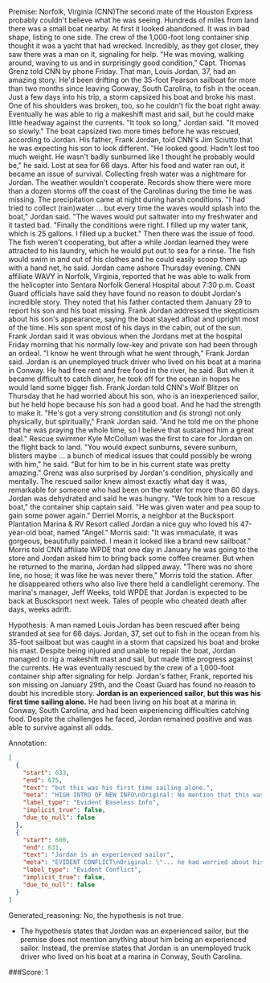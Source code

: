 
Premise:
Norfolk, Virginia (CNN)The second mate of the Houston Express probably couldn't believe what he was seeing. Hundreds of miles from land there was a small boat nearby. At first it looked abandoned. It was in bad shape, listing to one side. The crew of the 1,000-foot long container ship thought it was a yacht that had wrecked. Incredibly, as they got closer, they saw there was a man on it, signaling for help. "He was moving, walking around, waving to us and in surprisingly good condition," Capt. Thomas Grenz told CNN by phone Friday. That man, Louis Jordan, 37, had an amazing story. He'd been drifting on the 35-foot Pearson sailboat for more than two months since leaving Conway, South Carolina, to fish in the ocean. Just a few days into his trip, a storm capsized his boat and broke his mast. One of his shoulders was broken, too, so he couldn't fix the boat right away. Eventually he was able to rig a makeshift mast and sail, but he could make little headway against the currents. "It took so long," Jordan said.  "It moved so slowly." The boat capsized two more times before he was rescued, according to Jordan. His father, Frank Jordan, told CNN's Jim Sciutto that he was expecting his son to look different. "He looked good. Hadn't lost too much weight. He wasn't badly sunburned like I thought he probably would be," he said. Lost at sea for 66 days. After his food and water ran out, it became an issue of survival. Collecting fresh water was a nightmare for Jordan.  The weather wouldn't cooperate. Records show there were more than a dozen storms off the coast of the Carolinas during the time he was missing. The precipitation came at night during harsh conditions. "I had tried to collect (rain)water ... but every time the waves would splash into the boat," Jordan said.  "The waves would put saltwater into my freshwater and it tasted bad. "Finally the conditions were right.  I filled up my water tank, which is 25 gallons.  I filled up a bucket." Then there was the issue of food. The fish weren't cooperating, but after a while Jordan learned they were attracted to his laundry, which he would put out to sea for a rinse. The fish would swim in and out of his clothes and he could easily scoop them up with a hand net, he said. Jordan came ashore Thursday evening. CNN affiliate WAVY in Norfolk, Virginia, reported that he was able to walk from the helicopter into Sentara Norfolk General Hospital about 7:30 p.m. Coast Guard officials have said they have found no reason to doubt Jordan's incredible story. They noted that his father contacted them January 29 to report his son and his boat missing. Frank Jordan addressed the skepticism about his son's appearance, saying the boat stayed afloat and upright most of the time. His son spent most of his days in the cabin, out of the sun. Frank Jordan said it was obvious when the Jordans met at the hospital Friday morning that his normally low-key and private son had been through an ordeal. "I know he went through what he went through," Frank Jordan said. Jordan is an unemployed truck driver who lived on his boat at a marina in Conway. He had free rent and free food in the river, he said. But when it became difficult to catch dinner, he took off for the ocean in hopes he would land some bigger fish. Frank Jordan told CNN's Wolf Blitzer on Thursday that he had worried about his son, who is an inexperienced sailor, but he held hope because his son had a good boat. And he had the strength to make it. "He's got a very strong constitution and (is strong) not only physically, but spiritually," Frank Jordan said. "And he told me on the phone that he was praying the whole time, so I believe that sustained him a great deal." Rescue swimmer Kyle McCollum was the first to care for Jordan on the flight back to land. "You would expect sunburns, severe sunburn, blisters maybe ... a bunch of medical issues that could possibly be wrong with him," he said. "But for him to be in his current state was pretty amazing." Grenz was also surprised by Jordan's condition, physically and mentally. The rescued sailor knew almost exactly what day it was, remarkable for someone who had been on the water for more than 60 days. Jordan was dehydrated and said he was hungry. "We took him to a rescue boat," the container ship captain said. "He was given water and pea soup to gain some power again." Derriel Morris, a neighbor at the Bucksport Plantation Marina & RV Resort called Jordan a nice guy who loved his 47-year-old boat, named "Angel." Morris said: "It was immaculate, it was gorgeous, beautifully painted. I mean it looked like a brand new sailboat." Morris told CNN affiliate WPDE that one day in January he was going to the store and Jordan asked him to bring back some coffee creamer. But when he returned to the marina, Jordan had slipped away. "There was no shore line, no hose; it was like he was never there," Morris told the station. After he disappeared others who also live there held a candlelight ceremony. The marina's manager, Jeff Weeks, told WPDE that Jordan is expected to be back at Buscksport next week. Tales of people who cheated death after days, weeks adrift.


Hypothesis:
A man named Louis Jordan has been rescued after being stranded at sea for 66 days. Jordan, 37, set out to fish in the ocean from his 35-foot sailboat but was caught in a storm that capsized his boat and broke his mast. Despite being injured and unable to repair the boat, Jordan managed to rig a makeshift mast and sail, but made little progress against the currents. He was eventually rescued by the crew of a 1,000-foot container ship after signaling for help. Jordan's father, Frank, reported his son missing on January 29th, and the Coast Guard has found no reason to doubt his incredible story. **Jordan is an experienced sailor**, **but this was his first time sailing alone.** He had been living on his boat at a marina in Conway, South Carolina, and had been experiencing difficulties catching food. Despite the challenges he faced, Jordan remained positive and was able to survive against all odds.

Annotation:
```json
[
  {
    "start": 633,
    "end": 675,
    "text": "but this was his first time sailing alone.",
    "meta": "HIGH INTRO OF NEW INFO\nOriginal: No mention that this was the first time Louis Jordan sailing alone\nGenerative: \"...but this was his first time sailing alone.\"",
    "label_type": "Evident Baseless Info",
    "implicit_true": false,
    "due_to_null": false
  },
  {
    "start": 600,
    "end": 631,
    "text": "Jordan is an experienced sailor",
    "meta": "EVIDENT CONFLICT\nOriginal: \"... he had worried about his son (Louis Jordan), who is an inexperienced sailor...\"\nGenerative: \"Jordan is an experienced sailor...\"",
    "label_type": "Evident Conflict",
    "implicit_true": false,
    "due_to_null": false
  }
]
```

Generated_reasoning:
No, the hypothesis is not true. 
- The hypothesis states that Jordan was an experienced sailor, but the premise does not mention anything about him being an experienced sailor. Instead, the premise states that Jordan is an unemployed truck driver who lived on his boat at a marina in Conway, South Carolina.

###Score:
1
